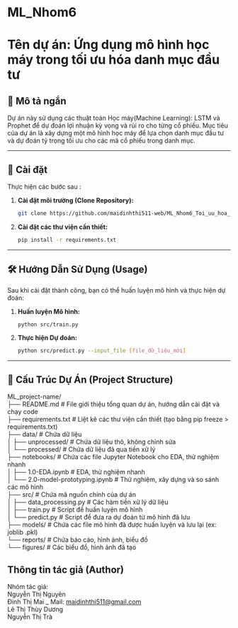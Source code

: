 # ML_Nhom6
# Tên dự án: Ứng dụng mô hình học máy trong tối ưu hóa danh mục đầu tư 

## 📝 Mô tả ngắn
Dự án này sử dụng các thuật toán Học máy(Machine Learning): LSTM và Prophet để dự đoán lợi nhuận kỳ vọng và rủi ro cho từng cổ phiếu. Mục tiêu của dự án là xây dựng một mô hình học máy để lựa chọn danh mục đầu tư và dự đoán tỷ trọng tối ưu cho các mã cổ phiếu trong danh mục.
***
## 🚀 Cài đặt
Thực hiện các bước sau :
1.  **Cài đặt môi trường (Clone Repository):**
    ```bash
    git clone https://github.com/maidinhthi511-web/ML_Nhom6_Toi_uu_hoa_danh_muc_dau_tu.git cd ML_Nhom6_Toi_uu_hoa_danh_muc_dau_tu
    ```

2.  **Cài đặt các thư viện cần thiết:**
    ```bash
    pip install -r requirements.txt
    ```

***

## 🛠️ Hướng Dẫn Sử Dụng (Usage)

Sau khi cài đặt thành công, bạn có thể huấn luyện mô hình và thực hiện dự đoán:

1.  **Huấn luyện Mô hình:**
    ```bash
    python src/train.py
    ```

2.  **Thực hiện Dự đoán:**
    ```bash
    python src/predict.py --input_file [file_dữ_liệu_mới]
    ```

***

## 🌳 Cấu Trúc Dự Án (Project Structure)

ML_project-name/                             
├── README.md                 # File giới thiệu tổng quan dự án, hướng dẫn cài đặt và chạy code                                                 
├── requirements.txt          # Liệt kê các thư viện cần thiết (tạo bằng pip freeze > requirements.txt)                                      
├── data/                     # Chứa dữ liệu                           
│   ├── unprocessed/          # Chứa dữ liệu thô, không chỉnh sửa                                   
│   └── processed/            # Chứa dữ liệu đã qua tiền xử lý                                  
├── notebooks/                # Chứa các file Jupyter Notebook cho EDA, thử nghiệm nhanh                                   
│   ├── 1.0-EDA.ipynb         # EDA, thử nghiệm nhanh                                        
│   └── 2.0-model-prototyping.ipynb # Thử nghiệm, xây dựng và so sánh các mô hình                                    
├── src/                      # Chứa mã nguồn chính của dự án                          
│   ├── data_processing.py    # Các hàm tiền xử lý dữ liệu                                  
│   ├── train.py              # Script để huấn luyện mô hình                               
│   └── predict.py            # Script để đưa ra dự đoán từ mô hình đã lưu                                  
├── models/                   # Chứa các file mô hình đã được huấn luyện và lưu lại (ex: joblib .pkl)              
└── reports/                  # Chứa báo cáo, hình ảnh, biểu đồ                                
    └── figures/              # Các biểu đồ, hình ảnh đã tạo
    
## Thông tin tác giả (Author)
Nhóm tác giả:                   
Nguyễn Thị Nguyên                                       
Đinh Thị Mai _ Mail: maidinhthi511@gmail.com                               
Lê Thị Thùy Dương                                              
Nguyễn Thị Trà
